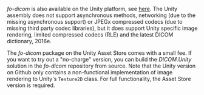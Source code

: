 *fo-dicom* is also available on the Unity platform, see [here](http://u3d.as/rYF). The Unity assembly does not support asynchronous methods, networking (due to the missing asynchronous support) or JPEGx compressed codecs (due to missing third party codec libraries), but it does support Unity specific image rendering, limited compressed codecs (RLE) and the latest DICOM dictionary, 2016e.

The *fo-dicom* package on the Unity Asset Store comes with a small fee. If you want to try out a "no-charge" version, you can build the *DICOM.Unity* solution in the *fo-dicom* repository from source. Note that the Unity version on Github only contains a non-functional implementation of image rendering to Unity's `Texture2D` class. For full functionality, the Asset Store version is required.